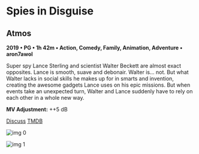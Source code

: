 # Spies in Disguise

## Atmos

**2019 • PG • 1h 42m • Action, Comedy, Family, Animation, Adventure • aron7awol**

Super spy Lance Sterling and scientist Walter Beckett are almost exact opposites. Lance is smooth, suave and debonair. Walter is… not. But what Walter lacks in social skills he makes up for in smarts and invention, creating the awesome gadgets Lance uses on his epic missions. But when events take an unexpected turn, Walter and Lance suddenly have to rely on each other in a whole new way.

**MV Adjustment:** ++5 dB

[Discuss](https://www.avsforum.com/threads/bass-eq-for-filtered-movies.2995212/post-59312546)  [TMDB](431693)

![img 0](https://i.imgur.com/VYtxu5r.jpg)

![img 1](https://i.imgur.com/uXEOtUM.png)

